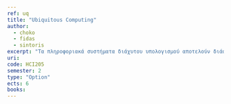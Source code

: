 ```yaml
---
ref: uq
title: "Ubiquitous Computing"
author: 
  - choko
  - fidas
  - sintoris
excerpt: "Τα πληροφοριακά συστήματα διάχυτου υπολογισμού αποτελούν διάφανα για τον χρήστη υπολογιστικά συστήματα που στόχο έχουν να παρέχουν στους χρήστες τους υπηρεσίες και πληροφορίες μέσω της καταγραφής και της ανάλυσης του πλαισίου χρήσης καθώς τις περιρρέουσας κατάστασης διαφόρων οντοτήτων. Ο στόχος του μαθήματος είναι να παρουσιάσει το γνωστικό αυτό αντικείμενο με ιδιαίτερη έμφαση στη χρήση των δυνατοτήτων που μας παρέχει αυτή η τεχνολογία σε χώρους πολιτισμικού ενδιαφέροντος. Στο εργαστηριακό σκέλος του μαθήματος εστιάζουμε σε σχεδιαστικά πρότζεκτ στα οποία χρησιμοποιούμε διαθέσιμες ήδη τεχνολογίες, όπως κάμερα, leds, αισθητήρες, ή επαναχρησιμοποιούμενες συσκευές όπως ποντίκι, φορητό τηλέφωνο, πληκτρολόγιο, ή συσκευές arduino."
uri:
code: HCI205
semester: 2
type: "Option"
ects: 6
books:
---
```

